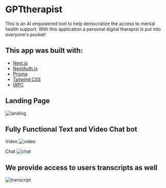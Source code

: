 # GPTtherapist

This is an AI empowered tool to help democratize the access to mental health support. With this application a personal digital therapist is put into everyone's pocket!

## This app was built with:

- [Next.js](https://nextjs.org)
- [NextAuth.js](https://next-auth.js.org)
- [Prisma](https://prisma.io)
- [Tailwind CSS](https://tailwindcss.com)
- [tRPC](https://trpc.io)

## Landing Page
![landing](https://github.com/gastrader/GPTtherapist/assets/37260212/670afecb-ba75-4f87-948c-3239f19ec98d)

## Fully Functional Text and Video Chat bot
Video
![video](https://github.com/gastrader/GPTtherapist/assets/37260212/3506ca05-7c49-416e-bc39-406f94c6fb82)

Chat
![chat](https://github.com/gastrader/GPTtherapist/assets/37260212/3a54d4b2-09b8-4f15-9f91-ce8fd8cd8a90)


## We provide access to users transcripts as well 

![transcript](https://github.com/gastrader/GPTtherapist/assets/37260212/41ee4fec-50f6-4576-9f50-495c6202d71a)
